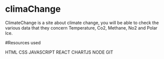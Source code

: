 # climaChange

ClimateChange is a site about climate change, you will be able to check the various data that
they concern Temperature, Co2, Methane, No2 and Polar Ice.

#Resources used

HTML
CSS
JAVASCRIPT
REACT
CHARTJS
NODE
GIT
